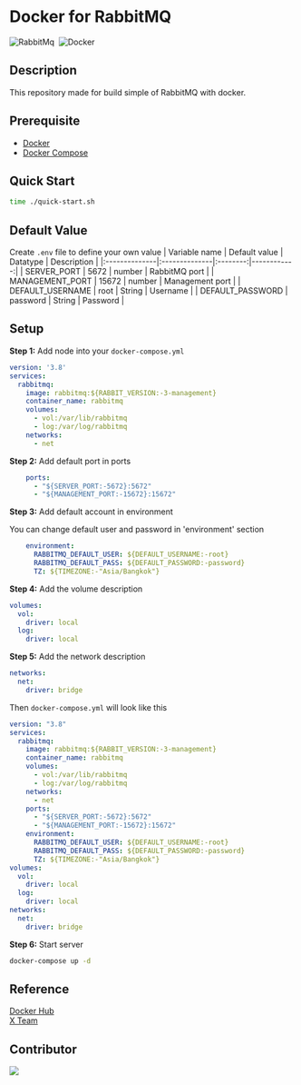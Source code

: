 # Docker for RabbitMQ
<img alt="RabbitMq" src="https://img.shields.io/badge/RabbitMq-FF6600?&style=flat&logo=rabbitmq&logoColor=FFFFFF">&nbsp;
<img alt="Docker" src="https://img.shields.io/badge/Docker-2496ED?&style=flat&logo=docker&logoColor=ffffff">&nbsp;

## Description
This repository made for build simple of RabbitMQ with docker.

## Prerequisite
* [Docker](https://docs.docker.com/engine/install/ubuntu/)
* [Docker Compose](https://docs.docker.com/compose/install/)

## Quick Start
```bash
time ./quick-start.sh
```

## Default Value
Create `.env` file to define your own value
| Variable name | Default value | Datatype | Description |
|:--------------|:--------------|:--------:|------------:|
| SERVER_PORT | 5672 | number | RabbitMQ port |
| MANAGEMENT_PORT | 15672 | number | Management port |
| DEFAULT_USERNAME | root | String | Username |
| DEFAULT_PASSWORD | password | String | Password |

## Setup
**Step 1:** Add node into your `docker-compose.yml`
```yaml
version: '3.8'
services:
  rabbitmq:
    image: rabbitmq:${RABBIT_VERSION:-3-management}
    container_name: rabbitmq
    volumes:
      - vol:/var/lib/rabbitmq
      - log:/var/log/rabbitmq
    networks:
      - net
```
**Step 2:** Add default port in ports
```yaml
    ports:
      - "${SERVER_PORT:-5672}:5672"
      - "${MANAGEMENT_PORT:-15672}:15672"
```

**Step 3:** Add default account in environment

You can change default user and password in 'environment' section
```yaml
    environment:
      RABBITMQ_DEFAULT_USER: ${DEFAULT_USERNAME:-root}
      RABBITMQ_DEFAULT_PASS: ${DEFAULT_PASSWORD:-password}
      TZ: ${TIMEZONE:-"Asia/Bangkok"}
```
**Step 4:** Add the volume description
```yaml
volumes:
  vol:
    driver: local
  log:
    driver: local
```
**Step 5:** Add the network description
```yaml
networks:
  net:
    driver: bridge 
```

Then `docker-compose.yml` will look like this
```yaml
version: "3.8"
services:
  rabbitmq:
    image: rabbitmq:${RABBIT_VERSION:-3-management}
    container_name: rabbitmq
    volumes:
      - vol:/var/lib/rabbitmq
      - log:/var/log/rabbitmq
    networks:
      - net
    ports:
      - "${SERVER_PORT:-5672}:5672"
      - "${MANAGEMENT_PORT:-15672}:15672"
    environment:
      RABBITMQ_DEFAULT_USER: ${DEFAULT_USERNAME:-root}
      RABBITMQ_DEFAULT_PASS: ${DEFAULT_PASSWORD:-password}
      TZ: ${TIMEZONE:-"Asia/Bangkok"}
volumes:
  vol:
    driver: local
  log:
    driver: local
networks:
  net:
    driver: bridge
```

**Step 6:** Start server
```bash
docker-compose up -d
```

## Reference
[Docker Hub](https://hub.docker.com/_/rabbitmq) <br>
[X Team](https://x-team.com/blog/set-up-rabbitmq-with-docker-compose/)

## Contributor
<a href="https://github.com/Harin3Bone"><img src="https://img.shields.io/badge/Harin3Bone-181717?style=flat&logo=github&logoColor=ffffff"></a>
